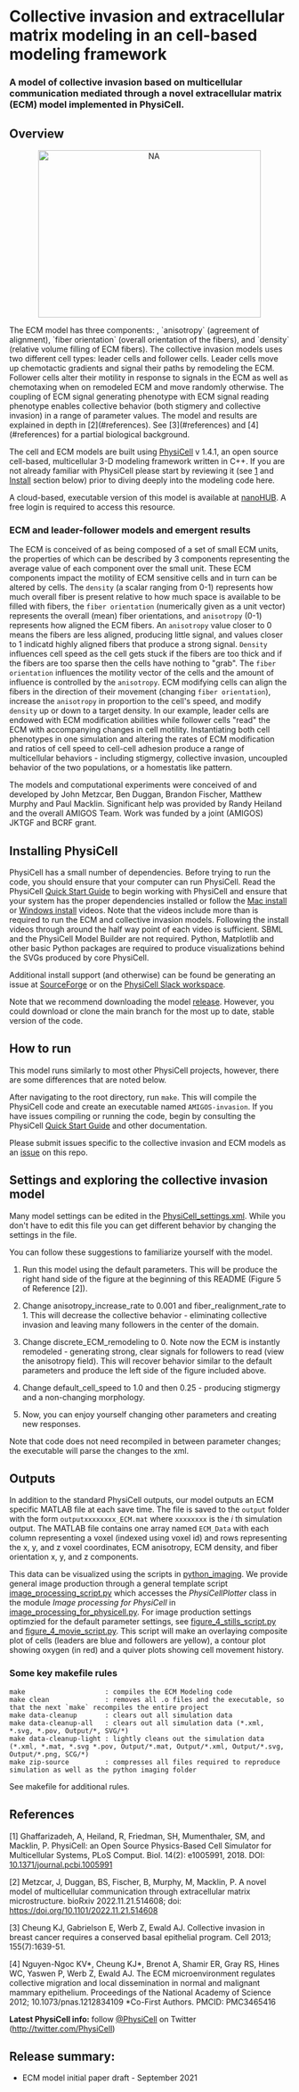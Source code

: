 # Collective invasion and extracellular matrix modeling in an cell-based modeling framework

### A model of collective invasion based on multicellular communication mediated through a novel extracellular matrix (ECM) model implemented in PhysiCell.

## Overview
<p style="text-align: center;"><a target="_self"><img alt="NA" src="https://github.com/PhysiCell-Models/collective-invasion/raw/master/Figure-5_Collective_migration_is_robust.png" style="width: 400px; height: 300px;" /></a></p>
The ECM model has three components: , `anisotropy` (agreement of alignment), `fiber orientation` (overall orientation of the fibers), and `density` (relative volume filling of ECM fibers).  The collective invasion models uses two different cell types: leader cells and follower cells. Leader cells move up chemotactic gradients and signal their paths by remodeling the ECM. Follower cells alter their motility in response to signals in the ECM as well as chemotaxing when on remodeled ECM and move randomly otherwise. The coupling of ECM signal generating phenotype with ECM signal reading phenotype enables collective behavior (both stigmery and collective invasion) in a range of parameter values. The model and results are explained in depth in [2](#references). See [3](#references) and [4](#references) for a partial biological background. 

The cell and ECM models are built using [PhysiCell](https://github.com/MathCancer/PhysiCell) v 1.4.1, an open source cell-based, multicellular 3-D modeling framework written in C++.  If you are not already familiar with PhysiCell please start by reviewing it (see [1](#references) and [Install](#install) section below) prior to diving deeply into the modeling code here.  

A cloud-based, executable version of this model is available at [nanoHUB](https://nanohub.org/tools/physicellecm). A free login is required to access this resource. 

### ECM and leader-follower models and emergent results

The ECM is conceived of as being composed of a set of small ECM units, the properties of which can be described by 3 components representing the average value of each component over the small unit. These ECM components impact the motility of ECM sensitive cells and in turn can be altered by cells. The `density` (a scalar ranging from 0-1) represents how much overall fiber is present relative to how much space is available to be filled with fibers, the `fiber orientation` (numerically given as a unit vector) represents the overall (mean) fiber orientations, and `anisotropy` (0-1) represents how aligned the ECM fibers. An `anisotropy` value closer to 0 means the fibers are less aligned, producing little signal, and values closer to 1 indicatd highly aligned fibers that produce a strong signal. `Density` influences cell speed as the cell gets stuck if the fibers are too thick and if the fibers are too sparse then the cells have nothing to "grab".  The `fiber orientation` influences the motility vector of the cells and the amount of influence is controlled by the `anisotropy`. ECM modifying cells can align the fibers in the direction of their movement (changing `fiber orientation`), increase the `anisotropy` in proportion to the cell's speed, and modify `density` up or down to a target density. In our example, leader cells are endowed with ECM modification abilities while follower cells "read" the ECM with accompanying changes in cell motility. Instantiating both cell phenotypes in one simulation and altering the rates of ECM modification and ratios of cell speed to cell-cell adhesion produce a range of multicellular behaviors - including stigmergy, collective invasion, uncoupled behavior of the two populations, or a homestatis like pattern. 

The models and computational experiments were conceived of and developed by John Metzcar, Ben Duggan, Brandon Fischer, Matthew Murphy and Paul Macklin.  Significant help was provided by Randy Heiland and the overall AMIGOS Team. Work was funded by a joint (AMIGOS) JKTGF and BCRF grant.

## Installing PhysiCell

PhysiCell has a small number of dependencies. Before trying to run the code, you should ensure that your computer can run PhysiCell. Read the PhysiCell [Quick Start Guide](https://github.com/MathCancer/PhysiCell/blob/master/Quickstart.pdf) to begin working with PhysiCell and ensure that your system has the proper dependencies installed or follow the [Mac install](https://www.youtube.com/watch?v=Sq9nfKS5U0E&list=PL1fyIV-yPAYzzOVxfGsL90a5KTTh8gSW2&index=2) or [Windows install](https://www.youtube.com/watch?v=hIP4JUrViRA) videos. Note that the videos include more than is required to run the ECM and collective invasion models. Following the install videos through around the half way point of each video is sufficient. SBML and the PhysiCell Model Builder are not required. Python, Matplotlib and other basic Python packages are required to produce visualizations behind the SVGs produced by core PhysiCell. 

Additional install support (and otherwise) can be found be generating an issue at [SourceForge](https://sourceforge.net/projects/physicell/) or on the [PhysiCell Slack workspace](https://join.slack.com/t/physicellcomm-sf93727/shared_invite/zt-qj1av6yd-yVeer8VkQaNDjDz7fF00jA). 

Note that we recommend downloading the model [release](https://github.com/MathCancer/AMIGOS-invasion/releases). However, you could download or clone the main branch for the most up to date, stable version of the code.

## How to run

This model runs similarly to most other PhysiCell projects, however, there are some differences that are noted below.  

After navigating to the root directory, run `make`.  This will compile the PhysiCell code and create an executable named `AMIGOS-invasion`.  If you have issues compiling or running the code, begin by consulting the PhysiCell [Quick Start Guide](https://github.com/MathCancer/PhysiCell/blob/master/Quickstart.pdf) and other documentation.

Please submit issues specific to the collective invasion and ECM models as an [issue](https://github.com/PhysiCell-Models/collective-invasion/issues) on this repo.

## Settings and exploring the collective invasion model

Many model settings can be edited in the [PhysiCell_settings.xml](config/PhysiCell_settings.xml).  While you don't have to edit this file you can get different behavior by changing the settings in the file.  

You can follow these suggestions to familiarize yourself with the model.

1) Run this model using the default parameters. This will be produce the right hand side of the figure at the beginning of this README (Figure 5 of Reference [2]). 

2) Change anisotropy_increase_rate to 0.001 and fiber_realignment_rate to 1. This will decrease the collective behavior - eliminating collective invasion and leaving many followers in the center of the domain.

3) Change discrete_ECM_remodeling to 0. Note now the ECM is instantly remodeled - generating strong, clear signals for followers to read (view the anisotropy field). This will recover behavior similar to the default parameters and produce the left side of the figure included above.

4) Change default_cell_speed to 1.0 and then 0.25 - producing stigmergy and a non-changing morphology.

5) Now, you can enjoy yourself changing other parameters and creating new responses.

Note that code does not need recompiled in between parameter changes; the executable will parse the changes to the xml. 

## Outputs

In addition to the standard PhysiCell outputs, our model outputs an ECM specific MATLAB file at each save time.  The file is saved to the `output` folder with the form `outputxxxxxxxx_ECM.mat` where `xxxxxxxx` is the _i_ th simulation output.  The MATLAB file contains one array named `ECM_Data` with each column representing a voxel (indexed using voxel id) and rows representing the x, y, and z voxel coordinates, ECM anisotropy, ECM density, and fiber orientation x, y, and z components.  

This data can be visualized using the scripts in [python_imaging](python_imaging/). We provide general image production through a general template script [image_processing_script.py](python_imaging/image_processing_script.py) which accesses the *PhysiCellPlotter* class in the module *Image processing for PhysiCell* in [image_processing_for_physicell.py](python_imaging/image_processing_for_physicell.py). For image production settings optimzied for the default parameter settings, see [figure_4_stills_script.py](python_imaging/figure_4_stills_script.py) and [figure_4_movie_script.py](python_imaging/figure_4_movie_script.py). This script will make an overlaying composite plot of cells (leaders are blue and followers are yellow), a contour plot showing oxygen (in red) and a quiver plots showing cell movement history.

### Some key makefile rules

```
make                    : compiles the ECM Modeling code
make clean              : removes all .o files and the executable, so that the next `make` recompiles the entire project 
make data-cleanup       : clears out all simulation data
make data-cleanup-all   : clears out all simulation data (*.xml, *.svg, *.pov, Output/*, SVG/*)
make data-cleanup-light : lightly cleans out the simulation data (*.xml, *.mat, *.svg *.pov, Output/*.mat, Output/*.xml, Output/*.svg, Output/*.png, SCG/*)
make zip-source         : compresses all files required to reproduce simulation as well as the python imaging folder
```

See makefile for additional rules. 

## References

[1] Ghaffarizadeh, A, Heiland, R, Friedman, SH, Mumenthaler, SM, and Macklin, P. PhysiCell: an Open Source Physics-Based Cell Simulator for Multicellular Systems, PLoS Comput. Biol. 14(2): e1005991, 2018. DOI: [10.1371/journal.pcbi.1005991](https://dx.doi.org/10.1371/journal.pcbi.1005991)

[2] Metzcar, J, Duggan, BS, Fischer, B, Murphy, M, Macklin, P. A novel model of multicellular communication through extracellular matrix microstructure. bioRxiv 2022.11.21.514608; doi: https://doi.org/10.1101/2022.11.21.514608

[3] Cheung KJ, Gabrielson E, Werb Z, Ewald AJ. Collective invasion in breast cancer requires a conserved basal epithelial program. Cell 2013; 155(7):1639-51.

[4] Nguyen-Ngoc KV\*, Cheung KJ*, Brenot A, Shamir ER, Gray RS, Hines WC, Yaswen P, Werb Z, Ewald AJ. The ECM microenvironment regulates collective migration and local dissemination in normal and malignant mammary epithelium. Proceedings of the National Academy of Science 2012; 10.1073/pnas.1212834109 *Co-First Authors. PMCID: PMC3465416

**Latest PhysiCell info:**  follow [@PhysiCell](https://twitter.com/PhysiCell) on Twitter (http://twitter.com/PhysiCell)

## Release summary:

* ECM model initial paper draft - September 2021
 
